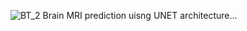 ![BT_2](https://user-images.githubusercontent.com/52192158/172171344-19dffd5f-a8b6-47e1-8431-7f038ba55b9d.JPG)
Brain MRI prediction uisng UNET  architecture...
